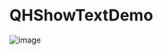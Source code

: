 # QHShowTextDemo


![image](https://github.com/chenqihui/QHShowTextDemo/blob/master/screenshots/QHTextShowDemo.gif)